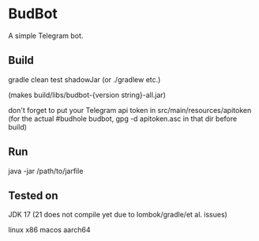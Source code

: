 # BudBot

A simple Telegram bot.

## Build

gradle clean test shadowJar (or ./gradlew etc.)

(makes build/libs/budbot-{version string}-all.jar)

don't forget to put your Telegram api token in src/main/resources/apitoken
(for the actual #budhole budbot, gpg -d apitoken.asc in that dir before build)

## Run

java -jar /path/to/jarfile

## Tested on
JDK 17 (21 does not compile yet due to lombok/gradle/et al. issues)

linux x86
macos aarch64
